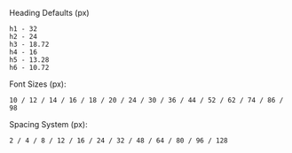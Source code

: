 Heading Defaults (px)

    h1 - 32
    h2 - 24
    h3 - 18.72
    h4 - 16
    h5 - 13.28
    h6 - 10.72 

Font Sizes (px):

    10 / 12 / 14 / 16 / 18 / 20 / 24 / 30 / 36 / 44 / 52 / 62 / 74 / 86 / 98 
    

Spacing System (px):

    2 / 4 / 8 / 12 / 16 / 24 / 32 / 48 / 64 / 80 / 96 / 128 
    

